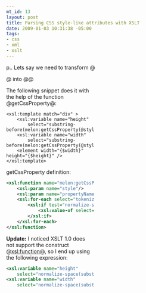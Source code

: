 ```yaml
--- 
mt_id: 13
layout: post
title: Parsing CSS style-like attributes with XSLT
date: 2009-01-03 10:31:38 -05:00
tags:
- css
- xml
- xslt
---
```

p.. Lets say we need to transform @<div style="width:236px; height:33px" />@ into @<element width="236" height="33" />@

The following snippet does it with the help of the function @getCssProperty@:

```xmal 
<xsl:template match="div" >
    <xsl:variable name="height" 
        select="substring-before(melon:getCssProperty(@style,'height'),'px')"/>
    <xsl:variable name="width" 
        select="substring-before(melon:getCssProperty(@style,'width'),'px')"/>
    <element width="{$width}" height="{$height}" />
</xsl:template>

```
 
getCssProperty definition:

```xml 
<xsl:function name="melon:getCssProperty">
    <xsl:param name="style"/>
    <xsl:param name="propertyName"/>
    <xsl:for-each select="tokenize($style,';')">
        <xsl:if test="normalize-space(substring-before(.,':'))=$propertyName">
            <xsl:value-of select="normalize-space(substring-after(.,':'))" />
        </xsl:if>
    </xsl:for-each>
</xsl:function>

```
 
<b>Update:</b> I noticed XSLT 1.0 does not support the construct @<xsl:function>@, so I end up using the following expression:

```xml
<xsl:variable name="height" 
    select="normalize-space(substring-before(substring-after(@style,'height:'),'px'))"/>
<xsl:variable name="width" 
    select="normalize-space(substring-before(substring-after(@style,'width:'),'px'))"/>

```

 
